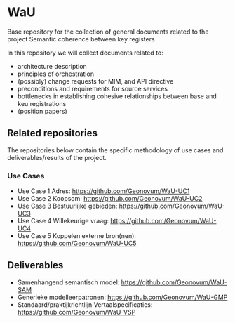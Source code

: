 # WaU
Base repository for the collection of general documents related to the project Semantic coherence between key registers

In this repository we will collect documents related to:

- architecture description
- principles of orchestration
- (possibly) change requests for MIM, and API directive
- preconditions and requirements for source services
- bottlenecks in establishing cohesive relationships between base and keu registrations
- (position papers)

## Related repositories

The repositories below contain the specific methodology of use cases and deliverables/results of the project.

### Use Cases
- Use Case 1 Adres: https://github.com/Geonovum/WaU-UC1
- Use Case 2 Koopsom: https://github.com/Geonovum/WaU-UC2
- Use Case 3 Bestuurlijke gebieden: https://github.com/Geonovum/WaU-UC3
- Use Case 4 Willekeurige vraag: https://github.com/Geonovum/WaU-UC4
- Use Case 5 Koppelen externe bron(nen): https://github.com/Geonovum/WaU-UC5

## Deliverables
- Samenhangend semantisch model: https://github.com/Geonovum/WaU-SAM
- Generieke modelleerpatronen: https://github.com/Geonovum/WaU-GMP
- Standaard/praktijkrichtlijn Vertaalspecificaties: https://github.com/Geonovum/WaU-VSP


